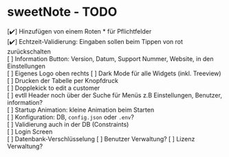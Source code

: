# sweetNote - TODO

[✔️] Hinzufügen von einem Roten * für Pflichtfelder  
[✔️] Echtzeit-Validierung: Eingaben sollen beim Tippen von rot zurückschalten  
[ ] Information Button: Version, Datum, Support Nummer, Website, in den Einstellungen  
[ ] Eigenes Logo oben rechts
[ ] Dark Mode für alle Widgets (inkl. Treeview)  
[ ] Drucken der Tabelle per Knopfdruck  
[ ] Dopplekick to edit a customer  
[ ] evtll Header noch über der Suche für Menüs z.B Einstellungen, Benutzer, information?  
[ ] Startup Animation: kleine Animation beim Starten  
[ ] Konfiguration: DB, `config.json` oder `.env`?  
[ ] Validierung auch in der DB (Constraints)  
[ ] Login Screen  
[ ] Datenbank-Verschlüsselung
[ ] Benutzer Verwaltung? 
[ ] Lizenz Verwaltung?
